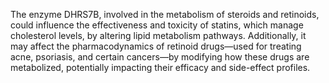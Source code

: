 The enzyme DHRS7B, involved in the metabolism of steroids and retinoids, could influence the effectiveness and toxicity of statins, which manage cholesterol levels, by altering lipid metabolism pathways. Additionally, it may affect the pharmacodynamics of retinoid drugs—used for treating acne, psoriasis, and certain cancers—by modifying how these drugs are metabolized, potentially impacting their efficacy and side-effect profiles.